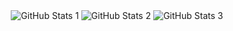 <!--
<div align="center">
  <img src="https://raw.githubusercontent.com/hnfdm/hnfdm/output/github-contribution-grid-snake-dark.svg#gh-dark-mode-only" alt="GitHub Contribution Grid Snake Animation Dark Mode"/>
  <img src="https://raw.githubusercontent.com/hnfdm/hnfdm/output/github-contribution-grid-snake.svg#gh-light-mode-only" alt="GitHub Contribution Grid Snake Animation Light Mode"/>
</div>
-->

<div align="center">
    <img src="https://github-profile-summary-cards.vercel.app/api/cards/profile-details?username=hnfdm&theme=github_dark" alt="GitHub Stats 1"/>
    <img src="http://github-profile-summary-cards.vercel.app/api/cards/repos-per-language?username=hnfdm&theme=github_dark" alt="GitHub Stats 2"/>
    <img src="http://github-profile-summary-cards.vercel.app/api/cards/stats?username=hnfdm&theme=github_dark" alt="GitHub Stats 3"/>
</div>

<!--
**hnfdm/hnfdm** is a ✨ _special_ ✨ repository because its `README.md` (this file) appears on your GitHub profile.

Here are some ideas to get you started:

- 🔭 I’m currently working on ...
- 🌱 I’m currently learning ...
- 👯 I’m looking to collaborate on ...
- 🤔 I’m looking for help with ...
- 💬 Ask me about ...
- 📫 How to reach me: ...
- 😄 Pronouns: ...
- ⚡ Fun fact: ...
-->
